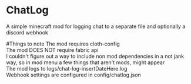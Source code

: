 # ChatLog
A simple minecraft mod for logging chat to a separate file and optionally a discord webhook

#Things to note
The mod requires cloth-config  
The mod DOES NOT require fabric api  
I couldn't figure out a way to include non mod dependencies in a not jank way, so in mod menu a few things that aren't mods, might appear  
The mod logs to logs/chat-log-insertDateHere.log  
Webhook settings are configured in config/chatlog.json  
